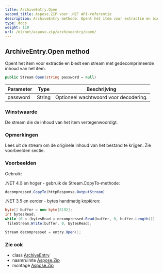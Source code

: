 ```yaml
---
title: ArchiveEntry.Open
second_title: Aspose.ZIP voor .NET API-referentie
description: ArchiveEntry methode. Opent het item voor extractie en biedt een stream met gedecomprimeerde inhoud van het item.
type: docs
weight: 110
url: /nl/net/aspose.zip/archiveentry/open/
---
```

## ArchiveEntry.Open method

Opent het item voor extractie en biedt een stream met gedecomprimeerde inhoud van het item.

```csharp
public Stream Open(string password = null)
```

| Parameter | Type | Beschrijving |
| --- | --- | --- |
| password | String | Optioneel wachtwoord voor decodering. |

### Winstwaarde

De stream die de inhoud van het item vertegenwoordigt.

### Opmerkingen

Lees uit de stream om de originele inhoud van het bestand te krijgen. Zie voorbeelden sectie.

### Voorbeelden

Gebruik:

.NET 4.0 en hoger - gebruik de Stream.CopyTo-methode:

```csharp
decompressed.CopyTo(httpResponse.OutputStream)
```

.NET 3.5 en eerder - bytes handmatig kopiëren:

```csharp
byte[] buffer = new byte[8192];
int bytesRead;
while (0 < (bytesRead = decompressed.Read(buffer, 0, buffer.Length)))
 fileStream.Write(buffer, 0, bytesRead);
```

```csharp
Stream decompressed = entry.Open();
```

### Zie ook

* class [ArchiveEntry](../)
* naamruimte [Aspose.Zip](../../archiveentry/)
* montage [Aspose.Zip](../../../)


